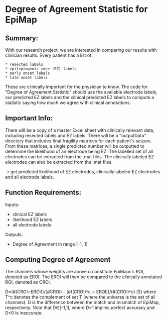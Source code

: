 # Degree of Agreement Statistic for EpiMap

## Summary: 
With our research project, we are interested in comparing our results with clinician results. Every patient has a list of:

	* resected labels
	* epileptogenic zone (EZ) labels
	* early onset labels
	* late onset labels

These are clinically important for the physician to know. The code for "Degree of Agreement Statistic" should use the available electrode labels, our predicted EZ labels and the clinical predicted EZ labels to compute a statistic saying how much we agree with clinical annotations. 

## Important Info:
There will be a copy of a master Excel sheet with clinically relevant data, including resected labels and EZ labels. There will be a "outputData" directory that includes final fragility matrices for each patient's seizure. From these matrices, a single predicted number will be outputted to determine the likelihood of an electrode being EZ. The labelled set of all electrodes can be extracted from the .mat files. The clinically labeled EZ electrodes can also be extracted from the .mat files.

-> get predicted likelihood of EZ electrodes, clinically labeled EZ electrodes and all electrode labels.

## Function Requirements:
Inputs:
* clinical EZ labels
* likelihood EZ labels
* all electrode labels

Outputs:
* Degree of Agreement in range [-1, 1]

## Computing Degree of Agreement
The channels whose weights are above α constitute EpiMaps’s ROI, denoted as EROI. The EROI will then be compared to the clinically annotated ROI, denoted as CROI. 

D=(#(CROI∩EROI))/(#CROI) - (#((CROI)^c ∩ EROI))/(#(CROI)^c)          	   (3)
where T^c denotes the complement of set T (where the universe is the set of all channels). D is the difference between the match and mismatch of EpiMap, respectively. Note that D∈[-1,1], where D=1 implies perfect accuracy and D<0 is inaccurate. 


